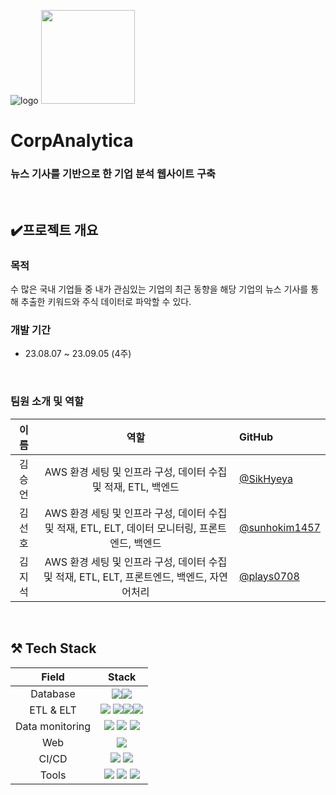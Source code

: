 ![logo](https://github.com/data-engineering-team4/CorpAnalytica/assets/123959802/f7402690-9035-44bf-a646-3c87815bb3b2)
<img src="https://github.com/data-engineering-team4/CorpAnalytica/assets/123959802/f7402690-9035-44bf-a646-3c87815bb3b2" width='150' >
# CorpAnalytica
### 뉴스 기사를 기반으로 한 기업 분석 웹사이트 구축
<br>

## ✔️프로젝트 개요
### 목적
수 많은 국내 기업들 중 내가 관심있는 기업의 최근 동향을 해당 기업의 뉴스 기사를 통해 추출한 키워드와 주식 데이터로 파악할 수 있다.
<br>

### 개발 기간
- 23.08.07 ~ 23.09.05 (4주)
<br>

### 팀원 소개 및 역할
|  이름  | 역할 | GitHub | 
| :---: | :---: | :--- |
| 김승언 | AWS 환경 세팅 및 인프라 구성, 데이터 수집 및 적재, ETL, 백엔드 | [@SikHyeya](https://github.com/SikHyeya) |
| 김선호 | AWS 환경 세팅 및 인프라 구성, 데이터 수집 및 적재, ETL, ELT, 데이터 모니터링, 프론트엔드, 백엔드 | [@sunhokim1457](https://github.com/sunhokim1457) |
| 김지석 | AWS 환경 세팅 및 인프라 구성, 데이터 수집 및 적재, ETL, ELT, 프론트엔드, 백엔드, 자연어처리 | [@plays0708](https://github.com/plays0708) |
<br>

## ⚒️ Tech Stack
| Field | Stack |
|:---:|:---:|
| Database | <img src="https://img.shields.io/badge/amazonredshift-8C4FFF?style=for-the-badge&logo=amazonredshift&logoColor=white"><img src="https://img.shields.io/badge/amazons3-569A31?style=for-the-badge&logo=amazons3&logoColor=white"> ||
| ETL & ELT | <img src="https://img.shields.io/badge/Docker-2496ED?style=for-the-badge&logo=docker&logoColor=white"/> <img src="https://img.shields.io/badge/Airflow-017CEE?style=for-the-badge&logo=Apache%20Airflow&logoColor=white"/><img src="https://img.shields.io/badge/python-3776AB?style=for-the-badge&logo=python&logoColor=white"><img src="https://img.shields.io/badge/dbt-FF694B?style=for-the-badge&logo=dbt&logoColor=white"> ||
| Data monitoring | <img src="https://img.shields.io/badge/prometheus-E6522C?style=for-the-badge&logo=prometheus&logoColor=white"> <img src="https://img.shields.io/badge/grafana-F46800?style=for-the-badge&logo=grafana&logoColor=white"> <img src="https://img.shields.io/badge/slack-4A154B?style=for-the-badge&logo=slack&logoColor=white">||
| Web | <img src="https://img.shields.io/badge/django-092E20?style=for-the-badge&logo=django&logoColor=white"> ||
| CI/CD | <img src="https://img.shields.io/badge/githubactions-2088FF?style=for-the-badge&logo=githubactions&logoColor=white"> <img src="https://img.shields.io/badge/amazonec2-FF9900?style=for-the-badge&logo=amazonec2&logoColor=white">||
| Tools | <img src="https://img.shields.io/badge/github-181717?style=for-the-badge&logo=github&logoColor=white"> <img src="https://img.shields.io/badge/figma-F24E1E?style=for-the-badge&logo=figma&logoColor=white"> <img src="https://img.shields.io/badge/notion-000000?style=for-the-badge&logo=notion&logoColor=white">||
<br>
